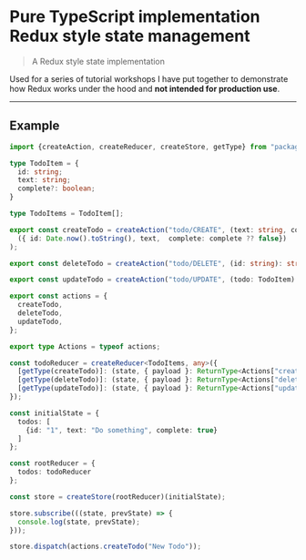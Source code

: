 # Pure TypeScript implementation Redux style state management

> A Redux style state implementation

Used for a series of tutorial workshops I have put together to demonstrate how Redux works under
the hood and **not intended for production use**.

---

## Example

```typescript
import {createAction, createReducer, createStore, getType} from "packages/state";

type TodoItem = {
  id: string;
  text: string;
  complete?: boolean;
}

type TodoItems = TodoItem[];

export const createTodo = createAction("todo/CREATE", (text: string, complete?: boolean): TodoItem =>
  ({ id: Date.now().toString(), text,  complete: complete ?? false})
);

export const deleteTodo = createAction("todo/DELETE", (id: string): string => id);

export const updateTodo = createAction("todo/UPDATE", (todo: TodoItem): TodoItem => todo);

export const actions = {
  createTodo,
  deleteTodo,
  updateTodo,
};

export type Actions = typeof actions;

const todoReducer = createReducer<TodoItems, any>({
  [getType(createTodo)]: (state, { payload }: ReturnType<Actions["createTodo"]>) => [...state, payload],
  [getType(deleteTodo)]: (state, { payload }: ReturnType<Actions["deleteTodo"]>) => state.filter(({id}) => id !== payload),
  [getType(updateTodo)]: (state, { payload }: ReturnType<Actions["updateTodo"]>) => state.map(todo => todo.id === payload.id ? payload : todo),
});

const initialState = {
  todos: [
    {id: "1", text: "Do something", complete: true}
  ]
};

const rootReducer = {
  todos: todoReducer
};

const store = createStore(rootReducer)(initialState);

store.subscribe(((state, prevState) => {
  console.log(state, prevState);
}));

store.dispatch(actions.createTodo("New Todo"));
```
